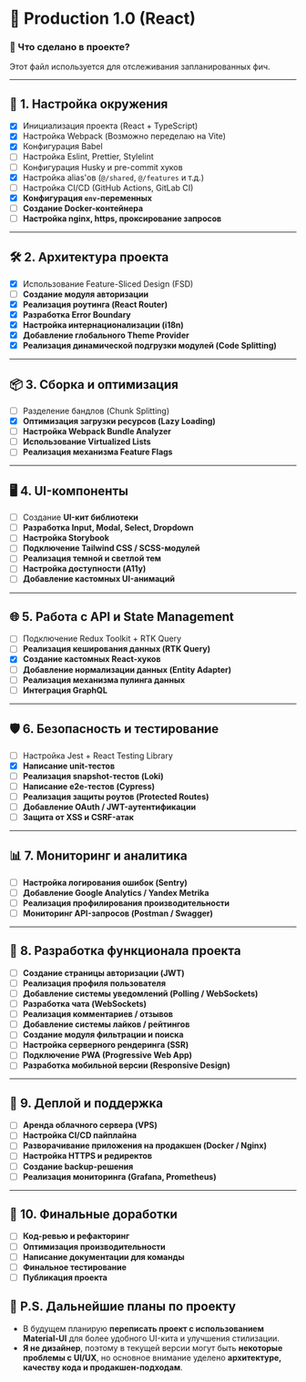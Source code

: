 # 🚀 Production 1.0 (React)

### **📌 Что сделано в проекте?**
Этот файл используется для отслеживания запланированных фич.

---

## **🔧 1. Настройка окружения**
- [x] Инициализация проекта (React + TypeScript)
- [x] Настройка Webpack (Возможно переделаю на Vite)
- [x] Конфигурация Babel
- [ ] Настройка Eslint, Prettier, Stylelint
- [ ] Конфигурация Husky и pre-commit хуков
- [x] Настройка alias'ов (`@/shared`, `@/features` и т.д.)
- [ ] Настройка CI/CD (GitHub Actions, GitLab CI)
- [x] **Конфигурация `env`-переменных**
- [ ] **Создание Docker-контейнера**
- [ ] **Настройка nginx, https, проксирование запросов**

---

## **🛠️ 2. Архитектура проекта**
- [x] Использование Feature-Sliced Design (FSD)
- [ ] **Создание модуля авторизации**
- [x] **Реализация роутинга (React Router)**
- [x] **Разработка Error Boundary**
- [x] **Настройка интернационализации (i18n)**
- [x] **Добавление глобального Theme Provider**
- [x] **Реализация динамической подгрузки модулей (Code Splitting)**

---

## **📦 3. Сборка и оптимизация**
- [ ] Разделение бандлов (Chunk Splitting)
- [x] **Оптимизация загрузки ресурсов (Lazy Loading)**
- [ ] **Настройка Webpack Bundle Analyzer**
- [ ] **Использование Virtualized Lists**
- [ ] **Реализация механизма Feature Flags**

---

## **🖥️ 4. UI-компоненты**
- [ ] Создание **UI-кит библиотеки**
- [ ] **Разработка Input, Modal, Select, Dropdown**
- [ ] **Настройка Storybook**
- [ ] **Подключение Tailwind CSS / SCSS-модулей**
- [ ] **Реализация темной и светлой тем**
- [ ] **Настройка доступности (A11y)**
- [ ] **Добавление кастомных UI-анимаций**

---

## **🌐 5. Работа с API и State Management**
- [ ] Подключение Redux Toolkit + RTK Query
- [ ] **Реализация кеширования данных (RTK Query)**
- [x] **Создание кастомных React-хуков**
- [ ] **Добавление нормализации данных (Entity Adapter)**
- [ ] **Реализация механизма пулинга данных**
- [ ] **Интеграция GraphQL**

---

## **🛡️ 6. Безопасность и тестирование**
- [ ] Настройка Jest + React Testing Library
- [x] **Написание unit-тестов**
- [ ] **Реализация snapshot-тестов (Loki)**
- [ ] **Написание e2e-тестов (Cypress)**
- [ ] **Реализация защиты роутов (Protected Routes)**
- [ ] **Добавление OAuth / JWT-аутентификации**
- [ ] **Защита от XSS и CSRF-атак**

---

## **📊 7. Мониторинг и аналитика**
- [ ] **Настройка логирования ошибок (Sentry)**
- [ ] **Добавление Google Analytics / Yandex Metrika**
- [ ] **Реализация профилирования производительности**
- [ ] **Мониторинг API-запросов (Postman / Swagger)**

---

## **🎨 8. Разработка функционала проекта**
- [ ] **Создание страницы авторизации (JWT)**
- [ ] **Реализация профиля пользователя**
- [ ] **Добавление системы уведомлений (Polling / WebSockets)**
- [ ] **Разработка чата (WebSockets)**
- [ ] **Реализация комментариев / отзывов**
- [ ] **Добавление системы лайков / рейтингов**
- [ ] **Создание модуля фильтрации и поиска**
- [ ] **Настройка серверного рендеринга (SSR)**
- [ ] **Подключение PWA (Progressive Web App)**
- [ ] **Разработка мобильной версии (Responsive Design)**

---

## **📅 9. Деплой и поддержка**
- [ ] **Аренда облачного сервера (VPS)**
- [ ] **Настройка CI/CD пайплайна**
- [ ] **Разворачивание приложения на продакшен (Docker / Nginx)**
- [ ] **Настройка HTTPS и редиректов**
- [ ] **Создание backup-решения**
- [ ] **Реализация мониторинга (Grafana, Prometheus)**

---

## **🔄 10. Финальные доработки**
- [ ] **Код-ревью и рефакторинг**
- [ ] **Оптимизация производительности**
- [ ] **Написание документации для команды**
- [ ] **Финальное тестирование**
- [ ] **Публикация проекта**

## **📌 P.S. Дальнейшие планы по проекту**
- В будущем планирую **переписать проект с использованием Material-UI** для более удобного UI-кита и улучшения стилизации.
- **Я не дизайнер**, поэтому в текущей версии могут быть **некоторые проблемы с UI/UX**, но основное внимание уделено **архитектуре, качеству кода и продакшен-подходам**.  

